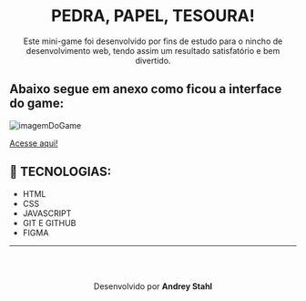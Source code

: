 <h1 align="center"> PEDRA, PAPEL, TESOURA!</h1>

<p align="center"> 
  Este mini-game foi desenvolvido por fins de estudo para o nincho de desenvolvimento web, tendo assim um resultado satisfatório e bem divertido.
</p>

<h2>Abaixo segue em anexo como ficou a interface do game:</h2>

<img alt="imagemDoGame" src="./assets/game.png">


<a href=""> Acesse aqui! </a>


## 🚀 TECNOLOGIAS: 
<ul>
  <li> HTML </li>
  <li> CSS </li>
  <li> JAVASCRIPT </li>
  <li> GIT E GITHUB </li>
  <li> FIGMA </li>
</ul> 


---
<br>
<br>
<p align="center"> Desenvolvido por <strong>Andrey Stahl</strong>

